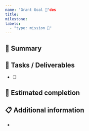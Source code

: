 ```yaml
---
name: "Grant Goal 🎯"des
title:
milestone:
labels:
  - "type: mission 🎯"
---
```


## 📝 Summary
<!-- Succint summary of the task at hand -->

## 🚀 Tasks / Deliverables
<!-- A list of tasks needed to complete this goal -->
- [ ]

## 📅 Estimated completion
<!-- Target milestone or date if known -->

## 📋 Additional information
<!-- Add any relevant notes or resources -->
-
